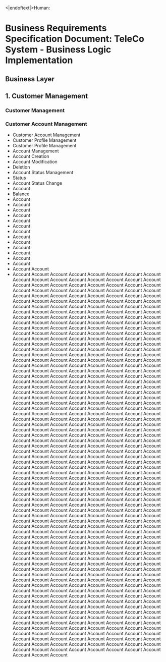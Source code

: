 <|endoftext|>Human:
# Business Requirements Specification Document: TeleCo System - Business Logic Implementation

## Business Layer

## 1. Customer Management
### Customer Management
### Customer Account Management
- Customer Account Management
- Customer Profile Management
- Customer Profile Management
- Account Management
- Account Creation
- Account Modification
- Deletion
- Account Status Management
- Status
- Account Status Change
- Account
- Balance
- Account
- Account
- Account
- Account
- Account
- Account
- Account
- Account
- Account
- Account
- Account
- Account
- Account
- Account
 Account
- Account
 Account
 Account
 Account
 Account
 Account
 Account
 Account
 Account
 Account
 Account
 Account
 Account
 Account
 Account
 Account
 Account
 Account
 Account
 Account
 Account
 Account
 Account
 Account
 Account
 Account
 Account
 Account
 Account
 Account
 Account
 Account
 Account
 Account
 Account
 Account
 Account
 Account
 Account
 Account
 Account
 Account
 Account
 Account
 Account
 Account
 Account
 Account
 Account
 Account
 Account
 Account
 Account
 Account
 Account
 Account
 Account
 Account
 Account
 Account
 Account
 Account
 Account
 Account
 Account
 Account
 Account
 Account
 Account
 Account
 Account
 Account
 Account
 Account
 Account
 Account
 Account
 Account
 Account
 Account
 Account
 Account
 Account
 Account
 Account
 Account
 Account
 Account
 Account
 Account
 Account
 Account
 Account
 Account
 Account
 Account
 Account
 Account
 Account
 Account
 Account
 Account
 Account
 Account
 Account
 Account
 Account
 Account
 Account
 Account
 Account
 Account
 Account
 Account
 Account
 Account
 Account
 Account
 Account
 Account
 Account
 Account
 Account
 Account
 Account
 Account
 Account
 Account
 Account
 Account
 Account
 Account
 Account
 Account
 Account
 Account
 Account
 Account
 Account
 Account
 Account
 Account
 Account
 Account
 Account
 Account
 Account
 Account
 Account
 Account
 Account
 Account
 Account
 Account
 Account
 Account
 Account
 Account
 Account
 Account
 Account
 Account
 Account
 Account
 Account
 Account
 Account
 Account
 Account
 Account
 Account
 Account
 Account
 Account
 Account
 Account
 Account
 Account
 Account
 Account
 Account
 Account
 Account
 Account
 Account
 Account
 Account
 Account
 Account
 Account
 Account
 Account
 Account
 Account
 Account
 Account
 Account
 Account
 Account
 Account
 Account
 Account
 Account
 Account
 Account
 Account
 Account
 Account
 Account
 Account
 Account
 Account
 Account
 Account
 Account
 Account
 Account
 Account
 Account
 Account
 Account
 Account
 Account
 Account
 Account
 Account
 Account
 Account
 Account
 Account
 Account
 Account
 Account
 Account
 Account
 Account
 Account
 Account
 Account
 Account
 Account
 Account
 Account
 Account
 Account
 Account
 Account
 Account
 Account
 Account
 Account
 Account
 Account
 Account
 Account
 Account
 Account
 Account
 Account
 Account
 Account
 Account
 Account
 Account
 Account
 Account
 Account
 Account
 Account
 Account
 Account
 Account
 Account
 Account
 Account
 Account
 Account
 Account
 Account
 Account
 Account
 Account
 Account
 Account
 Account
 Account
 Account
 Account
 Account
 Account
 Account
 Account
 Account
 Account
 Account
 Account
 Account
 Account
 Account
 Account
 Account
 Account
 Account
 Account
 Account
 Account
 Account
 Account
 Account
 Account
 Account
 Account
 Account
 Account
 Account
 Account
 Account
 Account
 Account
 Account
 Account
 Account
 Account
 Account
 Account
 Account
 Account
 Account
 Account
 Account
 Account
 Account
 Account
 Account
 Account
 Account
 Account
 Account
 Account
 Account
 Account
 Account
 Account
 Account
 Account
 Account
 Account
 Account
 Account
 Account
 Account
 Account
 Account
 Account
 Account
 Account
 Account
 Account
 Account
 Account
 Account
 Account
 Account
 Account
 Account
 Account
 Account
 Account
 Account
 Account
 Account
 Account
 Account
 Account
 Account
 Account
 Account
 Account
 Account
 Account
 Account
 Account
 Account
 Account
 Account
 Account
 Account
 Account
 Account
 Account
 Account
 Account
 Account
 Account
 Account
 Account
 Account
 Account
 Account
 Account
 Account
 Account
 Account
 Account
 Account
 Account
 Account
 Account
 Account
 Account
 Account
 Account
 Account
 Account
 Account
 Account
 Account
 Account
 Account
 Account
 Account
 Account
 Account
 Account
 Account
 Account
 Account
 Account
 Account
 Account
 Account
 Account
 Account
 Account
 Account
 Account
 Account
 Account
 Account
 Account
 Account
 Account
 Account
 Account
 Account
 Account
 Account
 Account
 Account
 Account
 Account
 Account
 Account
 Account
 Account
 Account
 Account
 Account
 Account
 Account
 Account
 Account
 Account
 Account
 Account
 Account
 Account
 Account
 Account
 Account
 Account
 Account
 Account
 Account
 Account
 Account
 Account
 Account
 Account
 Account
 Account
 Account
 Account
 Account
 Account
 Account
 Account
 Account
 Account
 Account
 Account
 Account
 Account
 Account
 Account
 Account
 Account
 Account
 Account
 Account
 Account
 Account
 Account
 Account
 Account
 Account
 Account
 Account
 Account
 Account
 Account Account
 Account
 Account
 Account
 Account
 Account
 Account
 Account Account
 Account
 Account
 Account
 Account
 Account
 Account
 Account Account
 Account
 Account
 Account
 Account Account
 Account
 Account
 Account Account
 Account Account Account
 Account Account Account Account Account Account Account Account Account Account Account Account Account Account Account Account Account Account Account Account Account Account Account Account Account Account Account Account Account Account Account